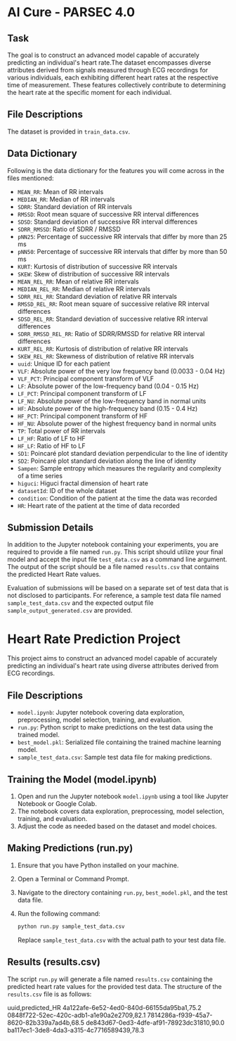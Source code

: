 # AI Cure - PARSEC 4.0


## Task
The goal is to construct an advanced model capable of accurately predicting an individual's heart rate.The dataset encompasses diverse attributes derived from signals measured through ECG recordings for various individuals, each exhibiting different heart rates at the respective time of measurement. These features collectively contribute to determining the heart rate at the specific moment for each individual.

## File Descriptions

The dataset is provided in `train_data.csv`.  

## Data Dictionary

Following is the data dictionary for the features you will come across in the files mentioned:

- `MEAN_RR`: Mean of RR intervals
- `MEDIAN_RR`: Median of RR intervals
- `SDRR`: Standard deviation of RR intervals
- `RMSSD`: Root mean square of successive RR interval differences
- `SDSD`: Standard deviation of successive RR interval differences
- `SDRR_RMSSD`: Ratio of SDRR / RMSSD
- `pNN25`: Percentage of successive RR intervals that differ by more than 25 ms
- `pNN50`: Percentage of successive RR intervals that differ by more than 50 ms
- `KURT`: Kurtosis of distribution of successive RR intervals
- `SKEW`: Skew of distribution of successive RR intervals
- `MEAN_REL_RR`: Mean of relative RR intervals
- `MEDIAN_REL_RR`: Median of relative RR intervals
- `SDRR_REL_RR`: Standard deviation of relative RR intervals
- `RMSSD_REL_RR`: Root mean square of successive relative RR interval differences
- `SDSD_REL_RR`: Standard deviation of successive relative RR interval differences
- `SDRR_RMSSD_REL_RR`: Ratio of SDRR/RMSSD for relative RR interval differences
- `KURT_REL_RR`: Kurtosis of distribution of relative RR intervals
- `SKEW_REL_RR`: Skewness of distribution of relative RR intervals
- `uuid`: Unique ID for each patient
- `VLF`: Absolute power of the very low frequency band (0.0033 - 0.04 Hz)
- `VLF_PCT`: Principal component transform of VLF
- `LF`: Absolute power of the low-frequency band (0.04 - 0.15 Hz)
- `LF_PCT`: Principal component transform of LF
- `LF_NU`: Absolute power of the low-frequency band in normal units
- `HF`: Absolute power of the high-frequency band (0.15 - 0.4 Hz)
- `HF_PCT`: Principal component transform of HF
- `HF_NU`: Absolute power of the highest frequency band in normal units
- `TP`: Total power of RR intervals
- `LF_HF`: Ratio of LF to HF
- `HF_LF`: Ratio of HF to LF
- `SD1`: Poincaré plot standard deviation perpendicular to the line of identity
- `SD2`: Poincaré plot standard deviation along the line of identity
- `Sampen`: Sample entropy which measures the regularity and complexity of a time series
- `higuci`: Higuci fractal dimension of heart rate
- `datasetId`: ID of the whole dataset
- `condition`: Condition of the patient at the time the data was recorded
- `HR`: Heart rate of the patient at the time of data recorded

## Submission Details
In addition to the Jupyter notebook containing your experiments, you are required to provide a file named `run.py`. This script should utilize your final model and accept the input file `test_data.csv` as a command line argument. The output of the script should be a file named `results.csv` that contains the predicted Heart Rate values.

Evaluation of submissions will be based on a separate set of test data that is not disclosed to participants. For reference, a sample test data file named `sample_test_data.csv` and the expected output file `sample_output_generated.csv` are provided.


# Heart Rate Prediction Project

This project aims to construct an advanced model capable of accurately predicting an individual's heart rate using diverse attributes derived from ECG recordings.

## File Descriptions

- `model.ipynb`: Jupyter notebook covering data exploration, preprocessing, model selection, training, and evaluation.
- `run.py`: Python script to make predictions on the test data using the trained model.
- `best_model.pkl`: Serialized file containing the trained machine learning model.
- `sample_test_data.csv`: Sample test data file for making predictions.

## Training the Model (model.ipynb)

1. Open and run the Jupyter notebook `model.ipynb` using a tool like Jupyter Notebook or Google Colab.
2. The notebook covers data exploration, preprocessing, model selection, training, and evaluation.
3. Adjust the code as needed based on the dataset and model choices.

## Making Predictions (run.py)

1. Ensure that you have Python installed on your machine.
2. Open a Terminal or Command Prompt.
3. Navigate to the directory containing `run.py`, `best_model.pkl`, and the test data file.
4. Run the following command:

    ```bash
    python run.py sample_test_data.csv
    ```

    Replace `sample_test_data.csv` with the actual path to your test data file.

## Results (results.csv)

The script `run.py` will generate a file named `results.csv` containing the predicted heart rate values for the provided test data. The structure of the `results.csv` file is as follows:

uuid,predicted_HR
4a122afe-6e52-4ed0-840d-66155da95ba1,75.2
0848f722-52ec-420c-adb1-a1e90a2e2709,82.1
7814286a-f939-45a7-8620-82b339a7ad4b,68.5
de843d67-0ed3-4dfe-af91-78923dc31810,90.0
ba117ec1-3de8-4da3-a315-4c7716589439,78.3

